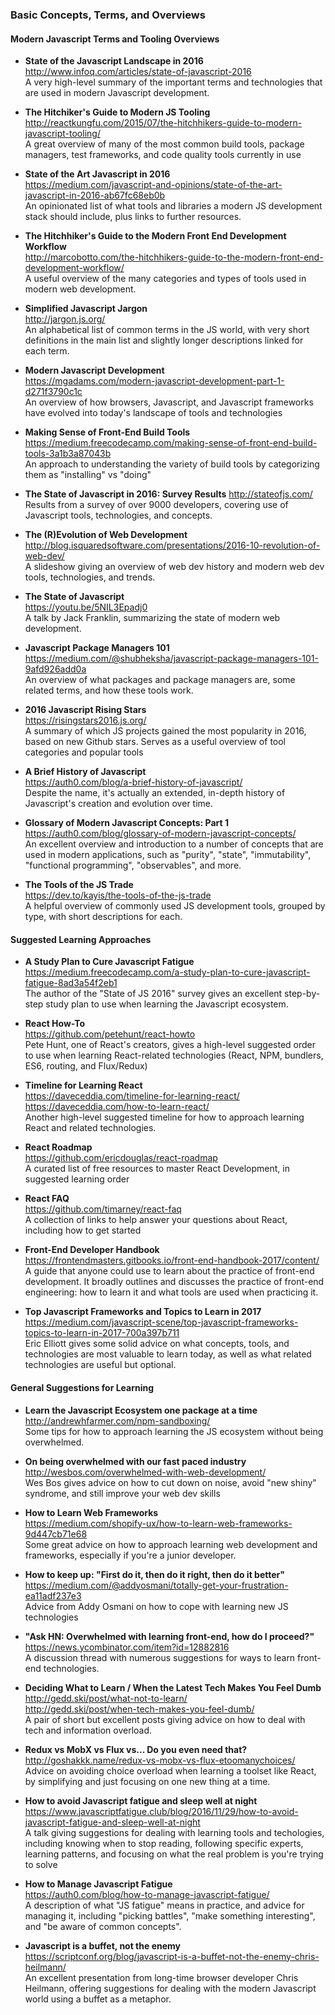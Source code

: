 ### Basic Concepts, Terms, and Overviews


#### Modern Javascript Terms and Tooling Overviews

- **State of the Javascript Landscape in 2016**  
  http://www.infoq.com/articles/state-of-javascript-2016  
  A very high-level summary of the important terms and technologies that are used in modern Javascript development.

- **The Hitchiker's Guide to Modern JS Tooling**  
  http://reactkungfu.com/2015/07/the-hitchhikers-guide-to-modern-javascript-tooling/  
  A great overview of many of the most common build tools, package managers, test frameworks, and code quality tools currently in use

- **State of the Art Javascript in 2016**  
  https://medium.com/javascript-and-opinions/state-of-the-art-javascript-in-2016-ab67fc68eb0b  
  An opinionated list of what tools and libraries a modern JS development stack should include, plus links to further resources.

- **The Hitchhiker's Guide to the Modern Front End Development Workflow**  
  http://marcobotto.com/the-hitchhikers-guide-to-the-modern-front-end-development-workflow/  
  A useful overview of the many categories and types of tools used in modern web development.

- **Simplified Javascript Jargon**  
  http://jargon.js.org/  
  An alphabetical list of common terms in the JS world, with very short definitions in the main list and slightly longer descriptions linked for each term.

- **Modern Javascript Development**  
  https://mgadams.com/modern-javascript-development-part-1-d271f3790c1c  
  An overview of how browsers, Javascript, and Javascript frameworks have evolved into today's landscape of tools and technologies
  
- **Making Sense of Front-End Build Tools**  
  https://medium.freecodecamp.com/making-sense-of-front-end-build-tools-3a1b3a87043b  
  An approach to understanding the variety of build tools by categorizing them as "installing" vs "doing"

- **The State of Javascript in 2016: Survey Results**
  http://stateofjs.com/  
  Results from a survey of over 9000 developers, covering use of Javascript tools, technologies, and concepts.
  
- **The (R)Evolution of Web Development**  
  http://blog.isquaredsoftware.com/presentations/2016-10-revolution-of-web-dev/  
  A slideshow giving an overview of web dev history and modern web dev tools, technologies, and trends.
  
- **The State of Javascript**  
  https://youtu.be/5NIL3Epadj0  
  A talk by Jack Franklin, summarizing the state of modern web development.
  
- **Javascript Package Managers 101**  
  https://medium.com/@shubheksha/javascript-package-managers-101-9afd926add0a  
  An overview of what packages and package managers are, some related terms, and how these tools work.
  
- **2016 Javascript Rising Stars**  
  https://risingstars2016.js.org/  
  A summary of which JS projects gained the most popularity in 2016, based on new Github stars. Serves as a useful overview of tool categories and popular tools
  
- **A Brief History of Javascript**  
  https://auth0.com/blog/a-brief-history-of-javascript/  
  Despite the name, it's actually an extended, in-depth history of Javascript's creation and evolution over time.
  
- **Glossary of Modern Javascript Concepts: Part 1**  
  https://auth0.com/blog/glossary-of-modern-javascript-concepts/  
  An excellent overview and introduction to a number of concepts that are used in modern applications, such as "purity", "state", "immutability", "functional programming", "observables", and more.
  
- **The Tools of the JS Trade**  
  https://dev.to/kayis/the-tools-of-the-js-trade  
  A helpful overview of commonly used JS development tools, grouped by type, with short descriptions for each.
  

#### Suggested Learning Approaches

- **A Study Plan to Cure Javascript Fatigue**  
  https://medium.freecodecamp.com/a-study-plan-to-cure-javascript-fatigue-8ad3a54f2eb1  
  The author of the "State of JS 2016" survey gives an excellent step-by-step study plan to use when learning the Javascript ecosystem.

- **React How-To**  
  https://github.com/petehunt/react-howto  
  Pete Hunt, one of React's creators, gives a high-level suggested order to use when learning React-related technologies (React, NPM, bundlers, ES6, routing, and Flux/Redux)

- **Timeline for Learning React**  
  https://daveceddia.com/timeline-for-learning-react/  
  https://daveceddia.com/how-to-learn-react/  
  Another high-level suggested timeline for how to approach learning React and related technologies.
  
- **React Roadmap**  
  https://github.com/ericdouglas/react-roadmap  
  A curated list of free resources to master React Development, in suggested learning order
  
- **React FAQ**  
  https://github.com/timarney/react-faq  
  A collection of links to help answer your questions about React, including how to get started
  
- **Front-End Developer Handbook**  
  https://frontendmasters.gitbooks.io/front-end-handbook-2017/content/  
  A guide that anyone could use to learn about the practice of front-end development. It broadly outlines and discusses the practice of front-end engineering: how to learn it and what tools are used when practicing it.
  
- **Top Javascript Frameworks and Topics to Learn in 2017**  
  https://medium.com/javascript-scene/top-javascript-frameworks-topics-to-learn-in-2017-700a397b711  
  Eric Elliott gives some solid advice on what concepts, tools, and technologies are most valuable to learn today, as well as what related technologies are useful but optional.


#### General Suggestions for Learning

- **Learn the Javascript Ecosystem one package at a time**  
  http://andrewhfarmer.com/npm-sandboxing/  
  Some tips for how to approach learning the JS ecosystem without being overwhelmed.

- **On being overwhelmed with our fast paced industry**  
  http://wesbos.com/overwhelmed-with-web-development/  
  Wes Bos gives advice on how to cut down on noise, avoid "new shiny" syndrome, and still improve your web dev skills
  
- **How to Learn Web Frameworks**  
  https://medium.com/shopify-ux/how-to-learn-web-frameworks-9d447cb71e68  
  Some great advice on how to approach learning web development and frameworks, especially if you're a junior developer.

- **How to keep up: "First do it, then do it right, then do it better"**  
  https://medium.com/@addyosmani/totally-get-your-frustration-ea11adf237e3  
  Advice from Addy Osmani on how to cope with learning new JS technologies
  
- **"Ask HN: Overwhelmed with learning front-end, how do I proceed?"**  
  https://news.ycombinator.com/item?id=12882816  
  A discussion thread with numerous suggestions for ways to learn front-end technologies.
  
- **Deciding What to Learn / When the Latest Tech Makes You Feel Dumb**  
  http://gedd.ski/post/what-not-to-learn/  
  http://gedd.ski/post/when-tech-makes-you-feel-dumb/  
  A pair of short but excellent posts giving advice on how to deal with tech and information overload.
  
- **Redux vs MobX vs Flux vs... Do you even need that?**  
  http://goshakkk.name/redux-vs-mobx-vs-flux-etoomanychoices/  
  Advice on avoiding choice overload when learning a toolset like React, by simplifying and just focusing on one new thing at a time.
  
- **How to avoid Javascript fatigue and sleep well at night**  
  https://www.javascriptfatigue.club/blog/2016/11/29/how-to-avoid-javascript-fatigue-and-sleep-well-at-night  
  A talk giving suggestions for dealing with learning tools and techologies, including knowing when to stop reading, following specific experts, learning patterns, and focusing on what the real problem is you're trying to solve
  
- **How to Manage Javascript Fatigue**  
  https://auth0.com/blog/how-to-manage-javascript-fatigue/  
  A description of what "JS fatigue" means in practice, and advice for managing it, including "picking battles", "make something interesting", and "be aware of common concepts".
  
- **Javascript is a buffet, not the enemy**  
  https://scriptconf.org/blog/javascript-is-a-buffet-not-the-enemy-chris-heilmann/  
  An excellent presentation from long-time browser developer Chris Heilmann, offering suggestions for dealing with the modern Javascript world using a buffet as a metaphor.